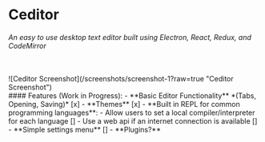 # Ceditor
###### An easy to use desktop text editor built using Electron, React, Redux, and CodeMirror
<br/>
![Ceditor Screenshot](/screenshots/screenshot-1?raw=true "Ceditor Screenshot")
<br/>
#### Features (Work in Progress):
- **Basic Editor Functionality** *(Tabs, Opening, Saving)* [x]
- **Themes** [x]
- **Built in REPL for common programming languages**:
    - Allow users to set a local compiler/interpreter for each language []
    - Use a web api if an internet connection is available []
- **Simple settings menu** []
- **Plugins?**
